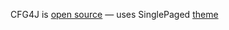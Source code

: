 

CFG4J is [open source](http://github.com/cfg4j/cfg4j)
&mdash;
uses SinglePaged [theme](https://github.com/t413/SinglePaged)

